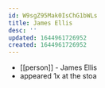 ```yaml
---
id: W9sgZ95Mak0IsChG1bWLs
title: James Ellis
desc: ''
updated: 1644961726952
created: 1644961726952
---
```



- [[person]] - James Ellis
- appeared 1x at the stoa
